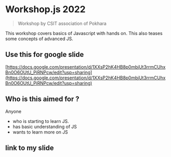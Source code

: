 # Workshop.js 2022

> Workshop by CSIT association of Pokhara

This workshop covers basics of Javascript with hands on. This also teases some concepts of advanced JS.

## Use this for google slide
[https://docs.google.com/presentation/d/1XXsP2hK4HB8p0mbjUt3rrmCUhxBn0O6OUtU_PiRNPcw/edit?usp=sharing](https://docs.google.com/presentation/d/1XXsP2hK4HB8p0mbjUt3rrmCUhxBn0O6OUtU_PiRNPcw/edit?usp=sharing)

## Who is this aimed for ?

Anyone

- who is starting to learn JS.
- has basic understanding of JS
- wants to learn more on JS

## link to my slide
